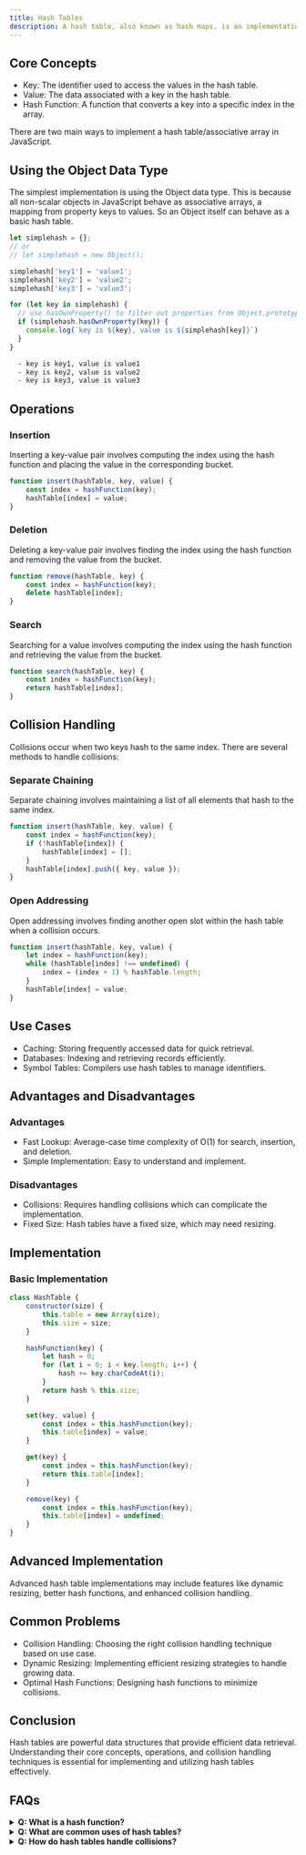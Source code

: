 ```yaml
---
title: Hash Tables
description: A hash table, also known as hash maps, is an implementation of an associative array, a list of key-value pairs that allow you to retrieve a value via a key. Internally a hash table utilizes a hash function to transform a key value into an index that points to where the value is stored in memory. Hash tables have fast search, insertion and delete operations.
---
```




## Core Concepts
- Key: The identifier used to access the values in the hash table.
- Value: The data associated with a key in the hash table.
- Hash Function: A function that converts a key into a specific index in the array.

There are two main ways to implement a hash table/associative array in JavaScript.

## Using the Object Data Type
The simplest implementation is using the Object data type. This is because all non-scalar objects in JavaScript behave as associative arrays, a mapping from property keys to values. So an Object itself can behave as a basic hash table.

```js [create-obj.js] copy
let simplehash = {};
// or
// let simplehash = new Object();

simplehash['key1'] = 'value1';
simplehash['key2'] = 'value2';
simplehash['key3'] = 'value3';

for (let key in simplehash) {
  // use hasOwnProperty() to filter out properties from Object.prototype
  if (simplehash.hasOwnProperty(key)) {
    console.log(`key is ${key}, value is ${simplehash[key]}`)
  }
}
```


```bash
  - key is key1, value is value1
  - key is key2, value is value2
  - key is key3, value is value3
```


## Operations
### Insertion
Inserting a key-value pair involves computing the index using the hash function and placing the value in the corresponding bucket.

```js [insert-hash.js] copy
function insert(hashTable, key, value) {
    const index = hashFunction(key);
    hashTable[index] = value;
}
```

### Deletion
Deleting a key-value pair involves finding the index using the hash function and removing the value from the bucket.

```js [remove-hash.js] copy
function remove(hashTable, key) {
    const index = hashFunction(key);
    delete hashTable[index];
}
```

### Search
Searching for a value involves computing the index using the hash function and retrieving the value from the bucket.

```js [search-hash.js] copy
function search(hashTable, key) {
    const index = hashFunction(key);
    return hashTable[index];
}
```

## Collision Handling
Collisions occur when two keys hash to the same index. There are several methods to handle collisions:

### Separate Chaining
Separate chaining involves maintaining a list of all elements that hash to the same index.
```js [seperate-chaining.js] copy
function insert(hashTable, key, value) {
    const index = hashFunction(key);
    if (!hashTable[index]) {
        hashTable[index] = [];
    }
    hashTable[index].push({ key, value });
}
```

### Open Addressing
Open addressing involves finding another open slot within the hash table when a collision occurs.

```js [open-addressing.js] copy
function insert(hashTable, key, value) {
    let index = hashFunction(key);
    while (hashTable[index] !== undefined) {
        index = (index + 1) % hashTable.length;
    }
    hashTable[index] = value;
}
```


## Use Cases
- Caching: Storing frequently accessed data for quick retrieval.
- Databases: Indexing and retrieving records efficiently.
- Symbol Tables: Compilers use hash tables to manage identifiers.

## Advantages and Disadvantages
### Advantages
- Fast Lookup: Average-case time complexity of O(1) for search, insertion, and deletion.
- Simple Implementation: Easy to understand and implement.

### Disadvantages
- Collisions: Requires handling collisions which can complicate the implementation.
- Fixed Size: Hash tables have a fixed size, which may need resizing.

## Implementation
### Basic Implementation

```js [hashtable.js] copy
class HashTable {
    constructor(size) {
        this.table = new Array(size);
        this.size = size;
    }

    hashFunction(key) {
        let hash = 0;
        for (let i = 0; i < key.length; i++) {
            hash += key.charCodeAt(i);
        }
        return hash % this.size;
    }

    set(key, value) {
        const index = this.hashFunction(key);
        this.table[index] = value;
    }

    get(key) {
        const index = this.hashFunction(key);
        return this.table[index];
    }

    remove(key) {
        const index = this.hashFunction(key);
        this.table[index] = undefined;
    }
}
```

## Advanced Implementation
Advanced hash table implementations may include features like dynamic resizing, better hash functions, and enhanced collision handling.

## Common Problems
- Collision Handling: Choosing the right collision handling technique based on use case.
- Dynamic Resizing: Implementing efficient resizing strategies to handle growing data.
- Optimal Hash Functions: Designing hash functions to minimize collisions.

## Conclusion
Hash tables are powerful data structures that provide efficient data retrieval. Understanding their core concepts, operations, and collision handling techniques is essential for implementing and utilizing hash tables effectively.

## FAQs
<details>
  <summary><strong>Q: What is a hash function?</strong></summary>
  <p><strong>A:</strong> A hash function is a function that converts a key into a specific index in the hash table's array of buckets.</p>
</details>
<details>
  <summary><strong>Q: What are common uses of hash tables?</strong></summary>
  <p><strong>A:</strong> Common uses include caching, databases, and symbol tables in compilers.</p>
</details>
<details>
  <summary><strong>Q: How do hash tables handle collisions?</strong></summary>
  <p><strong>A:</strong> Common collision handling techniques include separate chaining and open addressing.</p>
</details>
